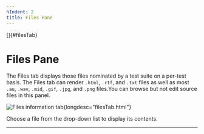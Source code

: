 ```yaml
---
hIndent: 2
title: Files Pane
---
```


[]{#filesTab}

# Files Pane

The Files tab displays those files nominated by a test suite on a per-test basis. The Files tab can
render `.html`, `.rtf`, and `.txt` files as well as most `.au`, `.wav`, `.mid`, `.gif`, `.jpg`, and
`.png` files.You can browse but not edit source files in this panel.

![Files information tab](../../images/JT4filesTab.gif){longdesc="filesTab.html"}

Choose a file from the drop-down list to display its contents.

----------------------------------------------------------------------------------------------------


